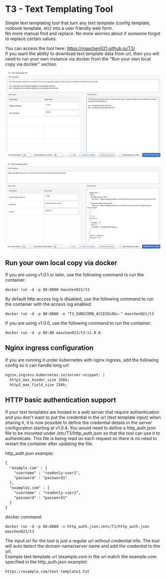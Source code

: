 # T3 - Text Templating Tool

Simple text templating tool that turn any text template (config template, runbook template, etc) into a user friendly web form.  
No more manual find and replace. No more worries about if someone forgot to replace certain values.  
    
You can access the tool here: https://maxchen021.github.io/T3/  
If you want the ability to download text template data from url, then you will need to run your own instance via docker from the "Run your own local copy via docker" section.  
  
![screenshot 1](./images/screenshot1.png)
  
![screenshot 2](./images/screenshot2.png)

## Run your own local copy via docker
If you are using v1.0.1 or later, use the following command to run the container:
```
docker run -d -p 80:8080 maxchen021/t3
```
  
By default http access log is disabled, use the following command to run the container with the access log enabled:
```
docker run -d -p 80:8080 -e "T3_GUNICORN_ACCESSLOG=-" maxchen021/t3
```  
  
If you are using v1.0.0, use the following command to run the container:
```
docker run -d -p 80:80 maxchen021/t3:v1.0.0
```

## Nginx ingress configuration
If you are running it under kubernetes with nginx ingress, add the following config so it can handle long url:
```
nginx.ingress.kubernetes.io/server-snippet: |
  http2_max_header_size 256k;
  http2_max_field_size 256k;
```

## HTTP basic authentication support
If your text templates are hosted in a web server that require authentication and you don't want to put the credential in the url (text template input) when sharing it, it is now possible to define the credential details in the server configuration starting at v1.0.4.
You would need to define a http_auth.json file to be mounted under /etc/T3/http_auth.json so that the tool can use it to authenticate. This file is being read on each request so there is no need to restart the container after updating the file.  

http_auth.json example:
```
{
  "example.com" : {
    "username" : "readonly-user1",
    "password" : "password1"
  },
  "example2.com" : {
    "username" : "readonly-user2",
    "password" : "password1"
  }
}
```

docker command:
```
docker run -d -p 80:8080 -v http_auth.json:/etc/T3/http_auth.json maxchen021/t3
```

The input url for the tool is just a regular url without credential info. The tool will auto detect the domain name/server name and add the credential to the url.  
Example text template url (example.com in the url match the example.com specified in the http_auth.json example):
```
https://example.com/text-template1.txt
```